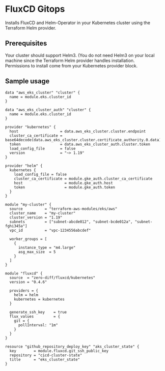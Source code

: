 # FluxCD Gitops
Installs FluxCD and Helm-Operator in your Kubernetes cluster using the Terraform Helm provider.

## Prerequisites
Your cluster should support Helm3. (You do not need Helm3 on your local machine since the Terraform Helm provider handles installation. Permissions to install come from your Kubernetes provider block.

## Sample usage

```hcl-terraform
data "aws_eks_cluster" "cluster" {
  name = module.eks.cluster_id
}

data "aws_eks_cluster_auth" "cluster" {
  name = module.eks.cluster_id
}

provider "kubernetes" {
  host                   = data.aws_eks_cluster.cluster.endpoint
  cluster_ca_certificate = base64decode(data.aws_eks_cluster.cluster.certificate_authority.0.data)
  token                  = data.aws_eks_cluster_auth.cluster.token
  load_config_file       = false
  version                = "~> 1.19"
}

provider "helm" {
  kubernetes {
    load_config_file = false
    cluster_ca_certificate = module.gke_auth.cluster_ca_certificate
    host                   = module.gke_auth.host
    token                  = module.gke_auth.token
  }
}

module "my-cluster" {
  source          = "terraform-aws-modules/eks/aws"
  cluster_name    = "my-cluster"
  cluster_version = "1.19"
  subnets         = ["subnet-abcde012", "subnet-bcde012a", "subnet-fghi345a"]
  vpc_id          = "vpc-1234556abcdef"

  worker_groups = [
    {
      instance_type = "m4.large"
      asg_max_size  = 5
    }
  ]
}

module "fluxcd" {
  source  = "zero-diff/fluxcd/kubernetes"
  version = "0.4.6"

  providers = {
    helm = helm
    kubernetes = kubernetes
  }

  generate_ssh_key    = true
  flux_values         = {
    git = {
      pollInterval: "1m"
    }
  }
}

resource "github_repository_deploy_key" "aks_cluster_state" {
  key        = module.fluxcd.git_ssh_public_key
  repository = "cicd-cluster-state"
  title      = "eks_cluster_state"
}
```
